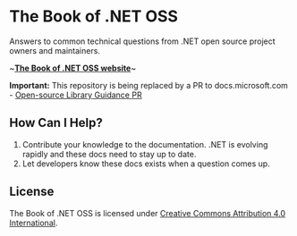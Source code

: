 # The Book of .NET OSS

Answers to common technical questions from .NET open source project owners and maintainers.

~**[The Book of .NET OSS website](https://jamesnk.github.io/BookOfDotNetOSS/)**~

**Important:** This repository is being replaced by a PR to docs.microsoft.com - [Open-source Library Guidance PR](https://github.com/Microsoft/dotnet-blog/pull/305)

## How Can I Help?

1. Contribute your knowledge to the documentation. .NET is evolving rapidly and these docs need to stay up to date.
2. Let developers know these docs exists when a question comes up.

## License

The Book of .NET OSS is licensed under [Creative Commons Attribution 4.0 International](https://creativecommons.org/licenses/by/4.0/).
